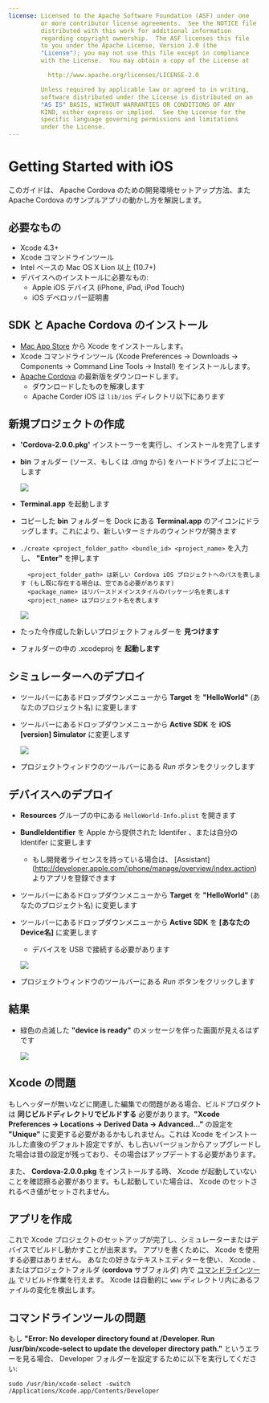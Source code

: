 ```yaml
---
license: Licensed to the Apache Software Foundation (ASF) under one
         or more contributor license agreements.  See the NOTICE file
         distributed with this work for additional information
         regarding copyright ownership.  The ASF licenses this file
         to you under the Apache License, Version 2.0 (the
         "License"); you may not use this file except in compliance
         with the License.  You may obtain a copy of the License at

           http://www.apache.org/licenses/LICENSE-2.0

         Unless required by applicable law or agreed to in writing,
         software distributed under the License is distributed on an
         "AS IS" BASIS, WITHOUT WARRANTIES OR CONDITIONS OF ANY
         KIND, either express or implied.  See the License for the
         specific language governing permissions and limitations
         under the License.
---
```


Getting Started with iOS
========================

このガイドは、 Apache Cordova のための開発環境セットアップ方法、また Apache Cordova のサンプルアプリの動かし方を解説します。

必要なもの
---------------
- Xcode 4.3+
- Xcode コマンドラインツール
- Intel ベースの Mac OS X Lion 以上 (10.7+)
- デバイスへのインストールに必要なもの:
    - Apple iOS デバイス (iPhone, iPad, iPod Touch)
    - iOS デベロッパー証明書

SDK と Apache Cordova のインストール
------------------------

- [Mac App Store](http://itunes.apple.com/us/app/xcode/id497799835?mt=12) から Xcode をインストールします。
- Xcode コマンドラインツール (Xcode Preferences -> Downloads -> Components -> Command Line Tools -> Install) をインストールします。
- [Apache Cordova](http://phonegap.com/download) の最新版をダウンロードします。
    - ダウンロードしたものを解凍します
    - Apache Corder iOS は `lib/ios` ディレクトリ以下にあります

新規プロジェクトの作成
--------------------
- **'Cordova-2.0.0.pkg'** インストーラーを実行し、インストールを完了します
- **bin** フォルダー (ソース、もしくは .dmg から) をハードドライブ上にコピーします

    ![](img/guide/getting-started/ios/bin_folder.png)

- **Terminal.app** を起動します
- コピーした **bin** フォルダーを Dock にある **Terminal.app** のアイコンにドラッグします。これにより、新しいターミナルのウィンドウが開きます
- `./create <project_folder_path> <bundle_id> <project_name>` を入力し、 **"Enter"** を押します

        <project_folder_path> は新しい Cordova iOS プロジェクトへのパスを表します (もし既に存在する場合は、空である必要があります)
        <package_name> はリバースドメインスタイルのパッケージ名を表します
        <project_name> はプロジェクト名を表します

    ![](img/guide/getting-started/ios/bin_create_project.png)


- たった今作成した新しいプロジェクトフォルダーを **見つけます**
- フォルダーの中の .xcodeproj を **起動します**


シミュレーターへのデプロイ
-----------------------

- ツールバーにあるドロップダウンメニューから **Target** を **"HelloWorld"** (あなたのプロジェクト名) に変更します
- ツールバーにあるドロップダウンメニューから **Active SDK** を **iOS [version] Simulator** に変更します

    ![](img/guide/getting-started/ios/active_scheme_simulator.png)

- プロジェクトウィンドウのツールバーにある _Run_ ボタンをクリックします

デバイスへのデプロイ
--------------------

- **Resources** グループの中にある `HelloWorld-Info.plist` を開きます
- **BundleIdentifier** を Apple から提供された Identifer 、または自分の Identifer に変更します
    - もし開発者ライセンスを持っている場合は、 [Assistant] (http://developer.apple.com/iphone/manage/overview/index.action) よりアプリを登録できます
- ツールバーにあるドロップダウンメニューから **Target** を **"HelloWorld"** (あなたのプロジェクト名) に変更します
- ツールバーにあるドロップダウンメニューから **Active SDK** を **[あなたのDevice名]** に変更します
    - デバイスを USB で接続する必要があります

    ![](img/guide/getting-started/ios/active_scheme_device.png)

- プロジェクトウィンドウのツールバーにある _Run_ ボタンをクリックします

結果
----------------
- 緑色の点滅した **"device is ready"** のメッセージを伴った画面が見えるはずです

    ![](img/guide/getting-started/ios/HelloWorldStandard.png)

Xcode の問題
----------------
もしヘッダーが無いなどに関連した編集での問題がある場合、ビルドプロダクトは **同じビルドディレクトリでビルドする** 必要があります。**"Xcode Preferences -> Locations -> Derived Data -> Advanced…"** の設定を **"Unique"** に変更する必要があるかもしれません。これは Xcode をインストールした直後のデフォルト設定ですが、もし古いバージョンからアップグレードした場合は昔の設定が残っており、その場合はアップデートする必要があります。

また、 **Cordova-2.0.0.pkg** をインストールする時、 Xcode が起動していないことを確認擦る必要があります。もし起動していた場合は、 Xcode のセットされるべき値がセットされません。


アプリを作成
--------------

これで Xcode プロジェクトのセットアップが完了し、シミュレーターまたはデバイスでビルドし動かすことが出来ます。
アプリを書くために、 Xcode を使用する必要はありません。
あなたの好きなテキストエディターを使い、 Xcode 、またはプロジェクトフォルダ (**cordova** サブフォルダ) 内で [コマンドラインツール](guide_command-line_index.md.html) でリビルド作業を行えます。
Xcode は自動的に `www` ディレクトリ内にあるファイルの変化を検出します。

コマンドラインツールの問題
----------------
もし **"Error: No developer directory found at /Developer. Run /usr/bin/xcode-select to update the developer directory path."** というエラーを見る場合、 Developer フォルダーを設定するために以下を実行してください:

    sudo /usr/bin/xcode-select -switch /Applications/Xcode.app/Contents/Developer
